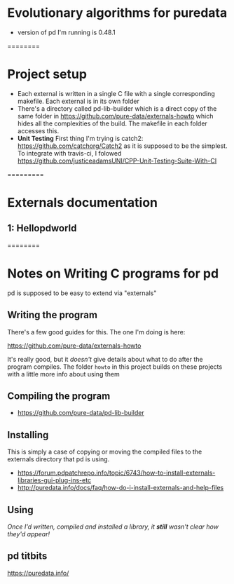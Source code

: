 
# Evolutionary algorithms for puredata

- version of pd I'm running is 0.48.1

========
# Project setup

- Each external is written in a single C file with a single corresponding makefile. Each external is in its own folder
- There's a directory called pd-lib-builder which is a direct copy of the same folder in https://github.com/pure-data/externals-howto which hides all the complexities of the build. The makefile in each folder accesses this. 
- **Unit Testing** First thing I'm trying is catch2: https://github.com/catchorg/Catch2 as it is supposed to be the simplest. To integrate with travis-ci, I folowed https://github.com/justiceadamsUNI/CPP-Unit-Testing-Suite-With-CI




=========
# Externals documentation

## 1: Hellopdworld





========
# Notes on Writing C programs for pd

pd is supposed to be easy to extend via "externals"

## Writing the program 

There's a few good guides for this. The one I'm doing is here: 

https://github.com/pure-data/externals-howto

It's really good, but it *doesn't*  give details about what to do after the program compiles. The folder `howto` in this project builds on these projects with a little more info about using them 

## Compiling the program

- https://github.com/pure-data/pd-lib-builder

## Installing

This is simply a case of copying or moving the compiled files to the externals directory that pd is using. 


- https://forum.pdpatchrepo.info/topic/6743/how-to-install-externals-libraries-gui-plug-ins-etc
- http://puredata.info/docs/faq/how-do-i-install-externals-and-help-files

## Using

*Once I'd written, compiled and installed a library, it **still** wasn't clear how they'd appear!*





## pd titbits

https://puredata.info/
